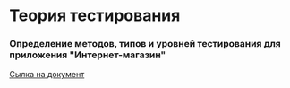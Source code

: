 # Теория тестирования

### Определение методов, типов и уровней тестирования для приложения "Интернет-магазин"
[Сылка на документ](https://docs.google.com/spreadsheets/d/1qxb-wgAXDWZSzXXeujB89Jd-9ltE954iDhN2avrfpKE/edit?gid=0#gid=0)
